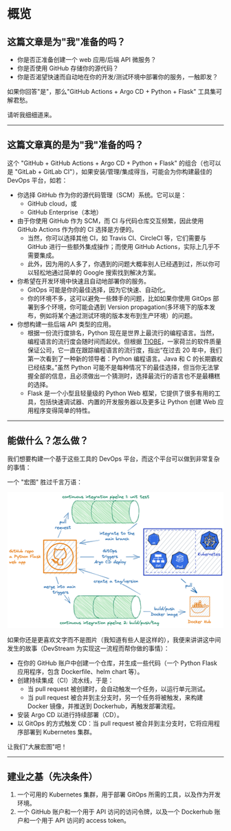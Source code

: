 # 概览

## 这篇文章是为"我"准备的吗？

- 你是否正准备创建一个 web 应用/后端 API 微服务？
- 你是否使用 GitHub 存储你的源代码？
- 你是否渴望快速而自动地在你的开发/测试环境中部署你的服务，一触即发？

如果你回答"是"，那么"GitHub Actions + Argo CD + Python + Flask" 工具集可解君愁。

请听我细细道来。

---

## 这篇文章真的是为"我"准备的吗？

这个 "GitHub + GitHub Actions + Argo CD + Python + Flask" 的组合（也可以是 "GitLab + GitLab CI"），如果安装/管理/集成得当，可能会为你构建最佳的 DevOps 平台，如若：

- 你选择 GitHub 作为你的源代码管理（SCM）系统。它可以是：
    - GitHub cloud，或
    - GitHub Enterprise（本地）
- 由于你使用 GitHub 作为 SCM，而 CI 与代码仓库交互频繁，因此使用 GitHub Actions 作为你的 CI 选择是方便的。
    - 当然，你可以选择其他 CI，如 Travis CI、CircleCI 等，它们需要与 GitHub 进行一些额外集成操作；而使用 GitHub Actions，实际上几乎不需要集成。
    - 此外，因为用的人多了，你遇到的问题大概率别人已经遇到过，所以你可以轻松地通过简单的 Google 搜索找到解决方案。
- 你希望在开发环境中快速且自动地部署你的服务。
    - GitOps 可能是你的最佳选择，因为它快速、自动化。
    - 你的环境不多，这可以避免一些棘手的问题，比如如果你使用 GitOps 部署到多个环境，你可能会遇到 Version propagation(多环境下的版本发布，例如将某个通过测试环境的版本发布到生产环境）的问题。
- 你想构建一些后端 API 类型的应用。
    - 根据一份流行度排名，Python 现在是世界上最流行的编程语言。当然，编程语言的流行度会随时间而起伏。但根据 [TIOBE](https://www.tiobe.com/tiobe-index/)，一家荷兰的软件质量保证公司，它一直在跟踪编程语言的流行度，指出“在过去 20 年中，我们第一次看到了一种新的领导者：Python 编程语言。Java 和 C 的长期霸权已经结束。”虽然 Python 可能不是每种情况下的最佳选择，但当你无法掌握全部的信息，且必须做出一个猜测时，选择最流行的语言也不是最糟糕的选择。
    - Flask 是一个小型且轻量级的 Python Web 框架，它提供了很多有用的工具，包括快速调试器、内置的开发服务器以及更多让 Python 创建 Web 应用程序变得简单的特性。

---

## 能做什么？怎么做？

我们想要构建一个基于这些工具的 DevOps 平台，而这个平台可以做到非常复杂的事情：

一个 "宏图" 胜过千言万语：

![](../../images/gitops-workflow.png)

如果你还是更喜欢文字而不是图片（我知道有些人是这样的），我便来讲讲这中间发生的故事（DevStream 为实现这一流程而帮你做的事情）：

- 在你的 GitHub 账户中创建一个仓库，并生成一些代码（一个 Python Flask 应用程序，包含 Dockerfile、helm chart 等）。
- 创建持续集成（CI）流水线，于是：
    - 当 pull request 被创建时，会自动触发一个任务，以运行单元测试。
    - 当 pull request 被合并到主分支时，另一个任务将被触发，来构建 Docker 镜像，并推送到 Dockerhub，再触发部署流程。
- 安装 Argo CD 以进行持续部署（CD）。
- 以 GitOps 的方式触发 CD：当 pull request 被合并到主分支时，它将应用程序部署到 Kubernetes 集群。

让我们"大展宏图"吧！

---

## 建业之基（先决条件）

1. 一个可用的 Kubernetes 集群，用于部署 GitOps 所需的工具，以及作为开发环境。
2. 一个 GitHub 账户和一个用于 API 访问的访问令牌，以及一个 Dockerhub 账户和一个用于 API 访问的 access token。
